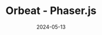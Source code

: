 ---
title: Orbeat - Phaser.js
date: '2024-05-13'
tags: ['Phaser','Javascript','WebGL','Sound Design','Game Design','Game Dev','Hypercasual']
draft: true
summary: A hypercasual game where you have to hit the orbiting ball on the orbiting targets. This is a game of precision and accuracy.
images: []
layout: PostLayout
canonicalUrl:
authors: ['default']
---